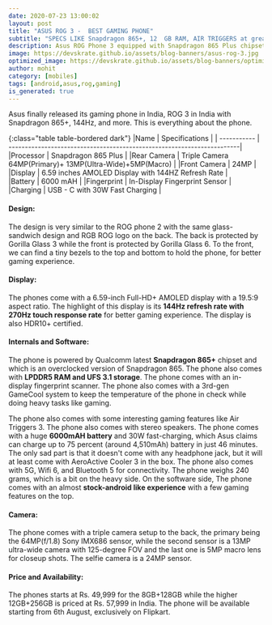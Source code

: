 ```yaml
---
date: 2020-07-23 13:00:02
layout: post
title: "ASUS ROG 3 -  BEST GAMING PHONE"
subtitle: "SPECS LIKE Snapdragon 865+, 12  GB RAM, AIR TRIGGERS at great price"
description: Asus ROG Phone 3 equipped with Snapdragon 865 Plus chipset launched in india here is everything you need to know.
image: https://devskrate.github.io/assets/blog-banners/asus-rog-3.jpg
optimized_image: https://devskrate.github.io/assets/blog-banners/optimized/asus-rog-3.webp
author: mohit
category: [mobiles]
tags: [android,asus,rog,gaming]
is_generated: true
---
```

Asus finally released its gaming phone in India, ROG 3 in India with Snapdragon 865+, 144Hz, and more. This is everything about the phone.

{:class="table table-bordered dark"}
|Name         | Specifications                                                         |
| ----------- | -----------------------------------------------------------------------|
|Processor    | Snapdragon 865 Plus                                                    |
|Rear Camera  | Triple Camera 64MP(Primary)+ 13MP(Ultra-Wide)+5MP(Macro)               |
|Front Camera | 24MP                                                                   |
|Display      | 6.59 inches AMOLED Display with 144HZ Refresh Rate                     |           
|Battery      | 6000 mAH                                                               |
|Fingerprint  | In-Display Fingerprint Sensor                                          |  
|Charging     | USB - C with 30W Fast Charging                                         |

#### Design:
The design is very similar to the ROG phone 2 with the same glass-sandwich design and RGB ROG logo on the back. The back is protected by Gorilla Glass 3 while the front is protected by Gorilla Glass 6. To the front, we can find a tiny bezels to the top and bottom to hold the phone, for better gaming experience. 

#### Display:
The phones come with a  6.59-inch Full-HD+ AMOLED display with a 19.5:9 aspect ratio. The highlight of this display is its **144Hz refresh rate with 270Hz touch response rate** for better gaming experience. The display is also HDR10+ certified.

#### Internals and Software:
The phone is powered by Qualcomm latest **Snapdragon 865+** chipset and which is an overclocked version of Snapdragon 865. The phone also comes with **LPDDR5 RAM and UFS 3.1 storage**. The phone comes with an in-display fingerprint scanner. The phone also comes with a 3rd-gen GameCool system to keep the temperature of the phone in check while doing heavy tasks like gaming.

The phone also comes with some interesting gaming features like Air Triggers 3. The phone also comes with stereo speakers. The phone comes with a huge **6000mAH battery** and 30W fast-charging, which Asus claims can charge up to 75 percent (around 4,510mAh) battery in just 46 minutes. The only sad part is that it doesn't come with any headphone jack, but it will at least come with AeroActive Cooler 3 in the box. The phone also comes with 5G, Wifi 6, and Bluetooth 5 for connectivity. The phone weighs 240 grams, which is a bit on the heavy side. On the software side, The phone comes with an almost **stock-android like experience** with a few gaming features on the top.

#### Camera:
The phone comes with a triple camera setup to the back, the primary being the 64MP(f/1.8) Sony IMX686 sensor, while the second sensor is a 13MP ultra-wide camera with 125-degree FOV and the last one is 5MP macro lens for closeup shots. The selfie camera is a 24MP sensor. 

#### Price and Availability:
The phones starts at Rs. 49,999 for the 8GB+128GB while the higher 12GB+256GB is priced at Rs. 57,999 in India. The phone will be available starting from 6th August, exclusively on Flipkart. 
